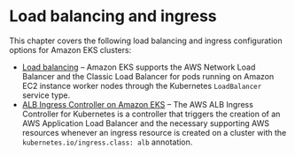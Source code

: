 # Load balancing and ingress<a name="load-balancing-and-ingress"></a>

This chapter covers the following load balancing and ingress configuration options for Amazon EKS clusters:
+ [Load balancing](load-balancing.md) – Amazon EKS supports the AWS Network Load Balancer and the Classic Load Balancer for pods running on Amazon EC2 instance worker nodes through the Kubernetes `LoadBalancer` service type\.
+ [ALB Ingress Controller on Amazon EKS](alb-ingress.md) – The AWS ALB Ingress Controller for Kubernetes is a controller that triggers the creation of an AWS Application Load Balancer and the necessary supporting AWS resources whenever an ingress resource is created on a cluster with the `kubernetes.io/ingress.class: alb` annotation\. 